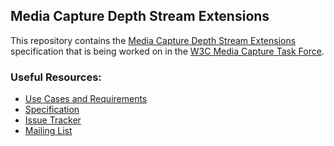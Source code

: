 ## Media Capture Depth Stream Extensions

This repository contains the
[Media Capture Depth Stream Extensions](https://w3c.github.com/mediacapture-depth/)
specification that is being worked on in the
[W3C Media Capture Task Force](https://www.w3.org/wiki/Media_Capture).

### Useful Resources:

* [Use Cases and Requirements](https://www.w3.org/wiki/Media_Capture_Depth_Stream_Extension)
* [Specification](https://w3c.github.com/mediacapture-depth/) 
* [Issue Tracker](https://github.com/w3c/mediacapture-depth/issues)
* [Mailing List](http://lists.w3.org/Archives/Public/public-media-capture/) 

